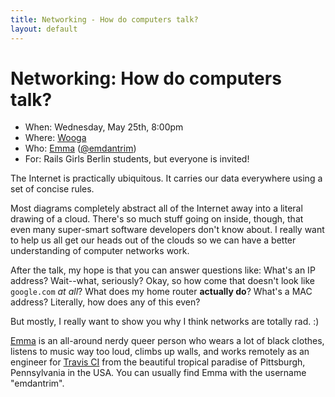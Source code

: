 ```yaml
---
title: Networking - How do computers talk?
layout: default
---
```


# Networking: How do computers talk?

<div id="talk-meta">
  <ul>
    <li>When: Wednesday, May 25th, 8:00pm</li>
    <li>Where: <a href="">Wooga</a></li>
    <li>Who: <a href="https://blog.travis-ci.com/2015-07-27-emma-joins-the-travis-ci-team/">Emma</a> (<a href="https://twitter.com/emdantrim">@emdantrim</a>)</li>
    <li>For: Rails Girls Berlin students, but everyone is invited!</li>
  </ul>
</div>

The Internet is practically ubiquitous. It carries our data everywhere using a
set of concise rules.

Most diagrams completely abstract all of the Internet away into a literal
drawing of a cloud. There's so much stuff going on inside, though, that even
many super-smart software developers don't know about. I really want to help us
all get our heads out of the clouds so we can have a better understanding of
computer networks work.

After the talk, my hope is that you can answer questions like:
What's an IP address?
Wait--what, seriously?
Okay, so how come that doesn't look like `google.com` _at all_?
What does my home router **actually do**?
What's a MAC address?
Literally, how does any of this even?

But mostly, I really want to show you why I think networks are totally rad. :)

[Emma](https://blog.travis-ci.com/2015-07-27-emma-joins-the-travis-ci-team/) is
an all-around nerdy queer person who wears a lot of black clothes, listens to
music way too loud, climbs up walls, and works remotely as an engineer for
[Travis CI](https://travis-ci.com) from the beautiful tropical paradise of
Pittsburgh, Pennsylvania in the USA. You can usually find Emma with the
username "emdantrim".
